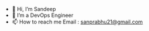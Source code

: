 - 👋 Hi, I’m Sandeep
- 👀 I’m a DevOps Engineer
- 📫 How to reach me  Email : sanprabhu21@gmail.com

<!---
sandeep-mish/sandeep-mish is a ✨ special ✨ repository because its `README.md` (this file) appears on your GitHub profile.
You can click the Preview link to take a look at your changes.
--->
